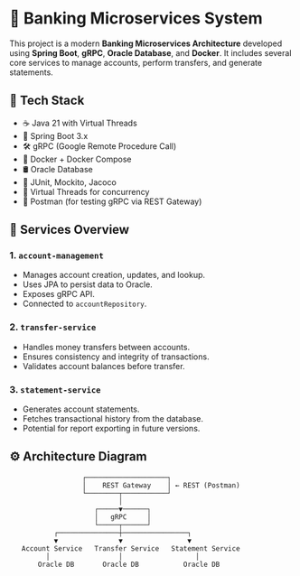 # 🏦 Banking Microservices System

This project is a modern **Banking Microservices Architecture** developed using **Spring Boot**, **gRPC**, **Oracle Database**, and **Docker**. It includes several core services to manage accounts, perform transfers, and generate statements.

## 🚀 Tech Stack

- ☕ Java 21 with Virtual Threads
- 🌱 Spring Boot 3.x
- 🛠 gRPC (Google Remote Procedure Call)
- 🐳 Docker + Docker Compose
- 🛢 Oracle Database
- 🧪 JUnit, Mockito, Jacoco
- 🧵 Virtual Threads for concurrency
- 📘 Postman (for testing gRPC via REST Gateway)

## 🧩 Services Overview

### 1. `account-management`
- Manages account creation, updates, and lookup.
- Uses JPA to persist data to Oracle.
- Exposes gRPC API.
- Connected to `accountRepository`.

### 2. `transfer-service`
- Handles money transfers between accounts.
- Ensures consistency and integrity of transactions.
- Validates account balances before transfer.

### 3. `statement-service`
- Generates account statements.
- Fetches transactional history from the database.
- Potential for report exporting in future versions.

## ⚙️ Architecture Diagram

```text
                  ┌────────────────────┐
                  │    REST Gateway    │ ← REST (Postman)
                  └────────┬───────────┘
                           │
                     ┌─────▼──────┐
                     │   gRPC     │
                     └─────┬──────┘
           ┌───────────────┼────────────────┐
           ▼               ▼                ▼
   Account Service   Transfer Service   Statement Service
         │                 │                  │
       Oracle DB       Oracle DB           Oracle DB
